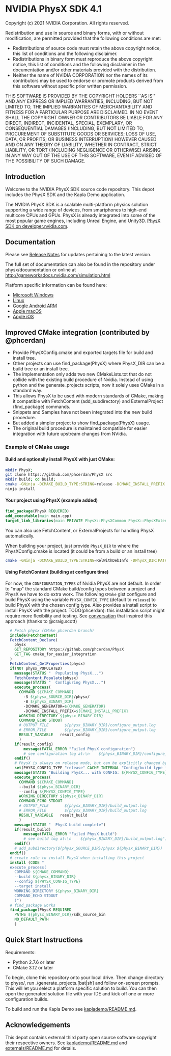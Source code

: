 # NVIDIA PhysX SDK 4.1

Copyright (c) 2021 NVIDIA Corporation. All rights reserved.

Redistribution and use in source and binary forms, with or without
modification, are permitted provided that the following conditions
are met:
 * Redistributions of source code must retain the above copyright
   notice, this list of conditions and the following disclaimer.
 * Redistributions in binary form must reproduce the above copyright
   notice, this list of conditions and the following disclaimer in the
   documentation and/or other materials provided with the distribution.
 * Neither the name of NVIDIA CORPORATION nor the names of its
   contributors may be used to endorse or promote products derived
   from this software without specific prior written permission.

THIS SOFTWARE IS PROVIDED BY THE COPYRIGHT HOLDERS ``AS IS'' AND ANY
EXPRESS OR IMPLIED WARRANTIES, INCLUDING, BUT NOT LIMITED TO, THE
IMPLIED WARRANTIES OF MERCHANTABILITY AND FITNESS FOR A PARTICULAR
PURPOSE ARE DISCLAIMED.  IN NO EVENT SHALL THE COPYRIGHT OWNER OR
CONTRIBUTORS BE LIABLE FOR ANY DIRECT, INDIRECT, INCIDENTAL, SPECIAL,
EXEMPLARY, OR CONSEQUENTIAL DAMAGES (INCLUDING, BUT NOT LIMITED TO,
PROCUREMENT OF SUBSTITUTE GOODS OR SERVICES; LOSS OF USE, DATA, OR
PROFITS; OR BUSINESS INTERRUPTION) HOWEVER CAUSED AND ON ANY THEORY
OF LIABILITY, WHETHER IN CONTRACT, STRICT LIABILITY, OR TORT
(INCLUDING NEGLIGENCE OR OTHERWISE) ARISING IN ANY WAY OUT OF THE USE
OF THIS SOFTWARE, EVEN IF ADVISED OF THE POSSIBILITY OF SUCH DAMAGE.

## Introduction

Welcome to the NVIDIA PhysX SDK source code repository. This depot includes the PhysX SDK and the Kapla Demo application.

The NVIDIA PhysX SDK is a scalable multi-platform physics solution supporting a wide range of devices, from smartphones to high-end multicore CPUs and GPUs. PhysX is already integrated into some of the most popular game engines, including Unreal Engine, and Unity3D. [PhysX SDK on developer.nvidia.com](https://developer.nvidia.com/physx-sdk).

## Documentation

Please see [Release Notes](http://gameworksdocs.nvidia.com/PhysX/4.1/release_notes.html) for updates pertaining to the latest version.

The full set of documentation can also be found in the repository under physx/documentation or online at http://gameworksdocs.nvidia.com/simulation.html 

Platform specific information can be found here:
* [Microsoft Windows](http://gameworksdocs.nvidia.com/PhysX/4.1/documentation/platformreadme/windows/readme_windows.html)
* [Linux](http://gameworksdocs.nvidia.com/PhysX/4.1/documentation/platformreadme/linux/readme_linux.html)
* [Google Android ARM](http://gameworksdocs.nvidia.com/PhysX/4.1/documentation/platformreadme/android/readme_android.html)
* [Apple macOS](http://gameworksdocs.nvidia.com/PhysX/4.1/documentation/platformreadme/mac/readme_mac.html)
* [Apple iOS](http://gameworksdocs.nvidia.com/PhysX/4.1/documentation/platformreadme/ios/readme_ios.html)

## Improved CMake integration (contributed by @phcerdan)
- Provide PhysXConfig.cmake and exported targets file for build and install tree.
- Other projects can use find_package(PhysX) where PhysX_DIR can be a build tree or an install tree.
- The implementation only adds two new CMakeLists.txt that do not collide with
 the existing build procedure of Nvidia. Instead of using python and the generate_projects scripts, now it solely uses CMake in a standard way.
- This allows PhysX to be used with modern standards of CMake, making it compatible
   with FetchContent (add_subdirectory) and ExternalProject (find_package) commands.
- Snippets and Samples have not been integrated into the new build procedure.
- But added a simpler project to show find_package(PhysX) usage.
- The original build procedure is maintained compatible for easier integration with future upstream changes from NVidia.

### Example of CMake usage

#### Build and optionally install PhysX with just CMake:
```bash
mkdir PhysX;
git clone https://github.com/phcerdan/PhysX src
mkdir build; cd build;
cmake -GNinja -DCMAKE_BUILD_TYPE:STRING=release -DCMAKE_INSTALL_PREFIX:PATH=/tmp/physx ../src
ninja install
```

#### Your project using PhysX (example added)

```cmake
find_package(PhysX REQUIRED)
add_executable(main main.cpp)
target_link_libraries(main PRIVATE PhysX::PhysXCommon PhysX::PhysXExtensions)
```

You can also use FetchContent, or ExternalProjects for handling PhysX automatically.

When building your project, just provide `PhysX_DIR` to where the PhysXConfig.cmake is located (it could be from a build or an install tree)
```bash
cmake -GNinja -DCMAKE_BUILD_TYPE:STRING=RelWithDebInfo -DPhysX_DIR:PATH=/tmp/physx/PhysX/bin/cmake/physx ../src
```

#### Using FetchContent (building at configure time)

For now, the `CONFIGURATION_TYPES` of Nvidia PhysX are not default.
In order to "map" the standard CMake build/config types between a project and PhysX
we have to do extra work.
The following `CMake` gist configure and build PhysX using the variable `PHYSX_CONFIG_TYPE` (default to `release`)
to build PhysX with the chosen config type.
Also provides a install script to install PhysX with the project.
TODO(phcerdan): this installation script might require more flexibility and testing.
See [conversation](https://discourse.cmake.org/t/mapping-cmake-build-type-and-cmake-configuration-types-between-project-subdirectories/192/2)
that inspired this approach (thanks to @craig.scott)

```cmake
  # Fetch physx (CMake phcerdan branch)
  include(FetchContent)
  FetchContent_Declare(
    physx
    GIT_REPOSITORY https://github.com/phcerdan/PhysX
    GIT_TAG cmake_for_easier_integration
  )
  FetchContent_GetProperties(physx)
  if(NOT physx_POPULATED)
    message(STATUS "  Populating PhysX...")
    FetchContent_Populate(physx)
    message(STATUS "  Configuring PhysX...")
    execute_process(
      COMMAND ${CMAKE_COMMAND}
        -S ${physx_SOURCE_DIR}/physx/
        -B ${physx_BINARY_DIR}
        -DCMAKE_GENERATOR=${CMAKE_GENERATOR}
        -DCMAKE_INSTALL_PREFIX=${CMAKE_INSTALL_PREFIX}
      WORKING_DIRECTORY ${physx_BINARY_DIR}
      COMMAND_ECHO STDOUT
      # OUTPUT_FILE       ${physx_BINARY_DIR}/configure_output.log
      # ERROR_FILE        ${physx_BINARY_DIR}/configure_output.log
      RESULT_VARIABLE   result_config
      )
    if(result_config)
        message(FATAL_ERROR "Failed PhysX configuration")
        # see configuration log at:\n    ${physx_BINARY_DIR}/configure_output.log")
    endif()
    # PhysX is always on release mode, but can be explicitly changed by user:
    set(PHYSX_CONFIG_TYPE "release" CACHE INTERNAL "Config/build type for PhysX")
    message(STATUS "Building PhysX... with CONFIG: ${PHYSX_CONFIG_TYPE}")
    execute_process(
      COMMAND ${CMAKE_COMMAND}
      --build ${physx_BINARY_DIR}
      --config ${PHYSX_CONFIG_TYPE}
      WORKING_DIRECTORY ${physx_BINARY_DIR}
      COMMAND_ECHO STDOUT
      # OUTPUT_FILE       ${physx_BINARY_DIR}/build_output.log
      # ERROR_FILE        ${physx_BINARY_DIR}/build_output.log
      RESULT_VARIABLE   result_build
      )
    message(STATUS "  PhysX build complete")
    if(result_build)
        message(FATAL_ERROR "Failed PhysX build")
        # see build log at:\n    ${physx_BINARY_DIR}/build_output.log")
    endif()
    # add_subdirectory(${physx_SOURCE_DIR}/physx ${physx_BINARY_DIR})
  endif()
  # create rule to install PhysX when installing this project
  install (CODE "
  execute_process(
    COMMAND ${CMAKE_COMMAND}
    --build ${physx_BINARY_DIR}
    --config ${PHYSX_CONFIG_TYPE}
    --target install
    WORKING_DIRECTORY ${physx_BINARY_DIR}
    COMMAND_ECHO STDOUT
    )")
  # find_package works
  find_package(PhysX REQUIRED
    PATHS ${physx_BINARY_DIR}/sdk_source_bin
    NO_DEFAULT_PATH
    )
```

## Quick Start Instructions

Requirements:
* Python 2.7.6 or later
* CMake 3.12 or later

To begin, clone this repository onto your local drive.  Then change directory to physx/, run ./generate_projects.[bat|sh] and follow on-screen prompts.  This will let you select a platform specific solution to build.  You can then open the generated solution file with your IDE and kick off one or more configuration builds.

To build and run the Kapla Demo see [kaplademo/README.md](kaplademo/README.md).

## Acknowledgements

This depot contains external third party open source software copyright their respective owners.  See [kaplademo/README.md](kaplademo/README.md) and [externals/README.md](externals/README.md) for details.
